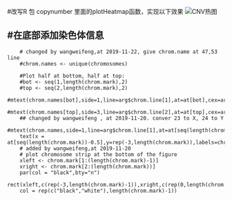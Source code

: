#改写R 包 copynumber 里面的plotHeatmap函数，实现以下效果
![CNV热图](https://github.com/wangweifeng2018/plotCNVHeatmap_genome/blob/master/CNV_heatmap.png)

#在底部添加染色体信息
-----------------
        # changed by wangweifeng,at 2019-11-22, give chrom.name at 47,53 line
        #chrom.names <- unique(chromosomes)

        #Plot half at bottom, half at top:
        #bot <- seq(1,length(chrom.mark),2)
        #top <- seq(2,length(chrom.mark),2)
        #mtext(chrom.names[bot],side=1,line=arg$chrom.line[1],at=at[bot],cex=arg$chrom.cex)
        #mtext(chrom.names[top],side=3,line=arg$chrom.line[2],at=at[top],cex=arg$chrom.cex)
        ## changed by wangweifeng , at 2019-11-20. conver 23 to X, 24 to Y
        #mtext(chrom.names,side=1,line=arg$chrom.line[1],at=at[seq(length(chrom.mark))-0.5],cex=arg$chrom.cex)
        text(x = at[seq(length(chrom.mark))-0.5],y=rep(-3,length(chrom.mark)),labels=chrom.names,pos=1,cex=arg$chrom.cex)
        # added by wangweifeng,at 2019-11-20
        # plot chromosome strip at the bottom of the figure
        xleft <- chrom.mark[1:(length(chrom.mark)-1)]
        xright <- chrom.mark[2:(length(chrom.mark))]
        par(col = "black",bty="n")
        rect(xleft,c(rep(-3,length(chrom.mark)-1)),xright,c(rep(0,length(chrom.mark)-1)),
        col = rep(c("black","white"),length(chrom.mark)-1))
